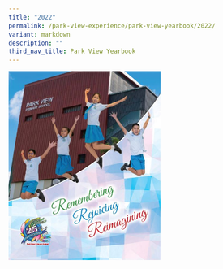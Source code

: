```yaml
---
title: "2022"
permalink: /park-view-experience/park-view-yearbook/2022/
variant: markdown
description: ""
third_nav_title: Park View Yearbook
---
```


<a href="https://go.gov.sg/pvps-2022-yearbook"><img style="width:300px;height:px219;" alt="HTML tutorial" src="/images/pages%20from%20park%20view%20primary%20school%20(high%20res)%20new.jpg"></a>

